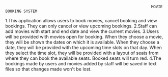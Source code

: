                                                                     MOVIE BOOKING SYSTEM
1.This application allows users to book movies, cancel booking and view bookings. They can only cancel or view upcoming bookings. 
2.Staff can add movies with start and end date and view the current movies. 
3.Users will be provided with movies open for booking. When they choose a movie, they will be shown the dates on which it is available. When they choose a date, they will be 
  provided with the upcoming time slots on that day. When they select the time slot, they will be provided with a layout of seats from where they can book the available seats.     Booked seats will turn red. 
4.The bookings made by users and movies added by staff will be saved in text files so that changes made won't be lost.
 
